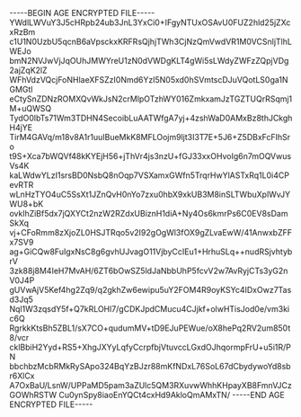 -----BEGIN AGE ENCRYPTED FILE-----
YWdlLWVuY3J5cHRpb24ub3JnL3YxCi0+IFgyNTUxOSAvU0FUZ2hld25jZXcxRzBm
c1U1N0UzbU5qcnB6aVpsckxKRFRsQjhjTWh3CjNzQmVwdVR1M0VCSnljTlhLWEJo
bmN2NVJwVjJqOUhJMWYreU1zN0dVWDgKLT4gWi5sLWdyZWFzZQpjVDg2ajZqK2lZ
WFhVdzVQcjFoNHlaeXFSZzI0Nmd6YzI5N05xd0hSVmtscDJuVQotLS0ga1NGMGtl
eCtySnZDNzROMXQvWkJsN2crMlpOTzhWY016ZmkxamJzTGZTUQrRSqmj1M+uQWSQ
TydO0lbTs71Wm3TDHN4SecoibLuAATWfgA7yj+4zshWaD0AMxBz8thJCkghH4jYE
TirM4GAVq/m18v8A1r1uuIBueMkK8MFLOojm9ljt3I3T7E+5J6+Z5DBxFcFIhSro
t9S+Xca7bWQVf48kKYEjH56+jThVr4js3nzU+fGJ33xxOHvoIg6n7mOQVwusVs4K
kaLWdwYLzI1srsBD0NsbQ8nOqp7VSXamxGWfn5TrqrHwYlASTxRq1L0i4CPevRTR
wLnHzTYO4uC5SsXt1JZnQvH0nYo7zxu0hbX9xkUB3M8inSLTWbuXplWvJYWU8+bK
ovklhZiBf5dx7jQXYCt2nzW2RZdxUBiznH1diA+Ny4Os6kmrPs6C0EV8sDamSkXq
vj+CFoRmm8zXjoZL0HSJTRqo5v2I92gOgWl3fOX9gZLvaEwW/41AnwxbZFFx7SV9
ag+GiCQw8FuIgxNsC8g6gvhUJvagO11VjbyCcIEu1+HrhuSLq++nudRSjvhtybrV
3zk88j8M4IeH7MvAH/6ZT6bOwSZ5ldJaNbbUhP5fcvV2w7AvRyjCTs3yG2nV0J4P
gUVwAjV5Kef4hg2Zq9/q2gkhZw6ewipu5uY2FOM4R9oyKSYc4IDxOwz7Tasd3Jq5
Nql1W3zqsdY5f+Q7kRLOHl7/gCDKJpdCMucu4CJjkf+olwHTisJod0e/vm3kic6Q
RgrkkKtsBh5ZBL1/sX7CO+qudumMV+tD9EJuPEWue/oX8hePq2RV2um850t8/vcr
cklBbiH2Yyd+RS5+XhgJXYyLqfyCcrpfbjVtuvccLGxdOJhqormpFrU+u5i1R/PN
bbchbzMcbRMkRySApo324BqYzBJzr88mKfNDxL76SoL67dCbydywoYd8sbr6XlCx
A7OxBaU/LsnW/UPPaMD5pam3aZUlc5QM3RXuvwWhhKHpayXB8FmnVJCzGOWhRSTW
Cu0ynSpy8iaoEnYQCt4cxHd9AkloQmAMxTN/
-----END AGE ENCRYPTED FILE-----
